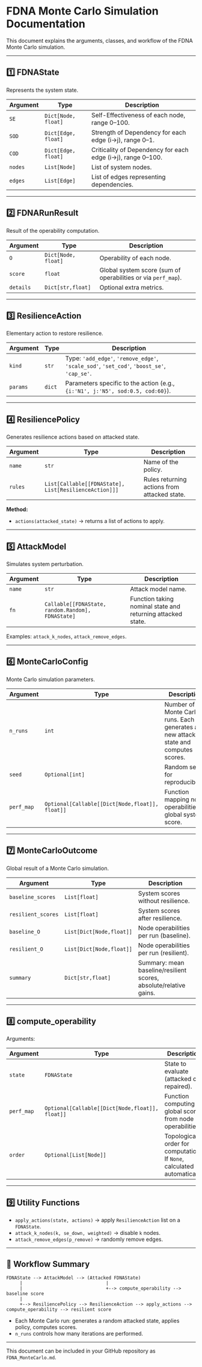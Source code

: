 # FDNA Monte Carlo Simulation Documentation

This document explains the arguments, classes, and workflow of the FDNA Monte Carlo simulation.

---

## 1️⃣ FDNAState

Represents the system state.

| Argument | Type                | Description                                                 |
| -------- | ------------------- | ----------------------------------------------------------- |
| `SE`     | `Dict[Node, float]` | Self-Effectiveness of each node, range 0–100.               |
| `SOD`    | `Dict[Edge, float]` | Strength of Dependency for each edge (i→j), range 0–1.      |
| `COD`    | `Dict[Edge, float]` | Criticality of Dependency for each edge (i→j), range 0–100. |
| `nodes`  | `List[Node]`        | List of system nodes.                                       |
| `edges`  | `List[Edge]`        | List of edges representing dependencies.                    |

---

## 2️⃣ FDNARunResult

Result of the operability computation.

| Argument  | Type                | Description                                                   |
| --------- | ------------------- | ------------------------------------------------------------- |
| `O`       | `Dict[Node, float]` | Operability of each node.                                     |
| `score`   | `float`             | Global system score (sum of operabilities or via `perf_map`). |
| `details` | `Dict[str,float]`   | Optional extra metrics.                                       |

---

## 3️⃣ ResilienceAction

Elementary action to restore resilience.

| Argument | Type   | Description                                                                                |
| -------- | ------ | ------------------------------------------------------------------------------------------ |
| `kind`   | `str`  | Type: `'add_edge'`, `'remove_edge'`, `'scale_sod'`, `'set_cod'`, `'boost_se'`, `'cap_se'`. |
| `params` | `dict` | Parameters specific to the action (e.g., `{i:'N1', j:'N5', sod:0.5, cod:60}`).             |

---

## 4️⃣ ResiliencePolicy

Generates resilience actions based on attacked state.

| Argument | Type                                                  | Description                                  |
| -------- | ----------------------------------------------------- | -------------------------------------------- |
| `name`   | `str`                                                 | Name of the policy.                          |
| `rules`  | `List[Callable[[FDNAState], List[ResilienceAction]]]` | Rules returning actions from attacked state. |

**Method:**

* `actions(attacked_state)` → returns a list of actions to apply.

---

## 5️⃣ AttackModel

Simulates system perturbation.

| Argument | Type                                              | Description                                                 |
| -------- | ------------------------------------------------- | ----------------------------------------------------------- |
| `name`   | `str`                                             | Attack model name.                                          |
| `fn`     | `Callable[[FDNAState, random.Random], FDNAState]` | Function taking nominal state and returning attacked state. |

Examples: `attack_k_nodes`, `attack_remove_edges`.

---

## 6️⃣ MonteCarloConfig

Monte Carlo simulation parameters.

| Argument   | Type                                            | Description                                                                              |
| ---------- | ----------------------------------------------- | ---------------------------------------------------------------------------------------- |
| `n_runs`   | `int`                                           | Number of Monte Carlo runs. Each run generates a new attacked state and computes scores. |
| `seed`     | `Optional[int]`                                 | Random seed for reproducibility.                                                         |
| `perf_map` | `Optional[Callable[[Dict[Node,float]], float]]` | Function mapping node operabilities to global system score.                              |

---

## 7️⃣ MonteCarloOutcome

Global result of a Monte Carlo simulation.

| Argument           | Type                     | Description                                                       |
| ------------------ | ------------------------ | ----------------------------------------------------------------- |
| `baseline_scores`  | `List[float]`            | System scores without resilience.                                 |
| `resilient_scores` | `List[float]`            | System scores after resilience.                                   |
| `baseline_O`       | `List[Dict[Node,float]]` | Node operabilities per run (baseline).                            |
| `resilient_O`      | `List[Dict[Node,float]]` | Node operabilities per run (resilient).                           |
| `summary`          | `Dict[str,float]`        | Summary: mean baseline/resilient scores, absolute/relative gains. |

---

## 8️⃣ compute\_operability

Arguments:

| Argument   | Type                                            | Description                                                             |
| ---------- | ----------------------------------------------- | ----------------------------------------------------------------------- |
| `state`    | `FDNAState`                                     | State to evaluate (attacked or repaired).                               |
| `perf_map` | `Optional[Callable[[Dict[Node,float]], float]]` | Function computing global score from node operabilities.                |
| `order`    | `Optional[List[Node]]`                          | Topological order for computation. If `None`, calculated automatically. |

---

## 9️⃣ Utility Functions

* `apply_actions(state, actions)` → apply `ResilienceAction` list on a `FDNAState`.
* `attack_k_nodes(k, se_down, weighted)` → disable `k` nodes.
* `attack_remove_edges(p_remove)` → randomly remove edges.

---

## 🔄 Workflow Summary

```
FDNAState --> AttackModel --> (Attacked FDNAState)
     |                               |
     |                               +--> compute_operability --> baseline score
     |
     +--> ResiliencePolicy --> ResilienceAction --> apply_actions --> compute_operability --> resilient score
```

* Each Monte Carlo run: generates a random attacked state, applies policy, computes scores.
* `n_runs` controls how many iterations are performed.

---

This document can be included in your GitHub repository as `FDNA_MonteCarlo.md`.
